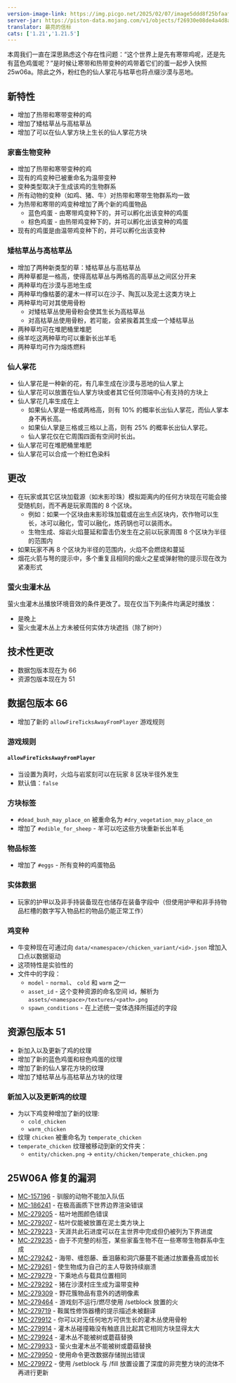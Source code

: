 ```yaml
---
version-image-link: https://img.picgo.net/2025/02/07/image5ddd8f25bfaafa4c.jpeg
server-jar: https://piston-data.mojang.com/v1/objects/f26930e08de4a4d8a0c6b6492b97bb51e63a369d/server.jar
translator: 最亮的信标
cats: ['1.21','1.21.5']
---
```

本周我们一直在深思熟虑这个存在性问题：“这个世界上是先有寒带鸡呢，还是先有蓝色鸡蛋呢？”是时候让寒带和热带变种的鸡带着它们的蛋一起步入快照 25w06a。除此之外，粉红色的仙人掌花与枯草也将点缀沙漠与恶地。

## 新特性

- 增加了热带和寒带变种的鸡
- 增加了矮枯草丛与高枯草丛
- 增加了可以在仙人掌方块上生长的仙人掌花方块

### 家畜生物变种

- 增加了热带和寒带变种的鸡
- 现有的鸡变种已被重命名为温带变种
- 变种类型取决于生成该鸡的生物群系
- 所有动物的变种（如鸡、猪、牛）对热带和寒带生物群系均一致
- 为热带和寒带的鸡变种增加了两个新的鸡蛋物品
  - 蓝色鸡蛋 - 由寒带鸡变种下的，并可以孵化出该变种的鸡蛋
  - 棕色鸡蛋 - 由热带鸡变种下的，并可以孵化出该变种的鸡蛋
- 现有的鸡蛋是由温带鸡变种下的，并可以孵化出该变种

### 矮枯草丛与高枯草丛

- 增加了两种新类型的草：矮枯草丛与高枯草丛
- 两种草都是一格高，使得高枯草丛与两格高的高草丛之间区分开来
- 两种草均在沙漠与恶地生成
- 两种草均像枯萎的灌木一样可以在沙子、陶瓦以及泥土这类方块上
- 两种草均可对其使用骨粉
  - 对矮枯草丛使用骨粉会使其生长为高枯草丛
  - 对高枯草丛使用骨粉，若可能，会紧挨着其生成一个矮枯草丛
- 两种草均可在堆肥桶里堆肥
- 绵羊吃这两种草均可以重新长出羊毛
- 两种草均可作为熔炼燃料

### 仙人掌花

- 仙人掌花是一种新的花，有几率生成在沙漠与恶地的仙人掌上
- 仙人掌花可以放置在仙人掌方块或者其它任何顶端中心有支持的方块上
- 仙人掌花几率生成在上
  - 如果仙人掌是一格或两格高，则有 10% 的概率长出仙人掌花，而仙人掌本身不再长高。 
  - 如果仙人掌是三格或三格以上高，则有 25% 的概率长出仙人掌花。
  - 仙人掌花仅在它周围四面有空间时长出。
- 仙人掌花可在堆肥桶里堆肥
- 仙人掌花可以合成一个粉红色染料

## 更改

- 在玩家或其它区块加载源（如末影珍珠）模拟距离内的任何方块现在可能会接受随机刻，而不再是玩家周围的 8 个区块。
  - 例如：如果一个区块由末影珍珠加载或在出生点区块内，农作物可以生长，冰可以融化，雪可以融化，炼药锅也可以装雨水。
  - 生物生成、熔岩火焰蔓延和雷击仍发生在之前以玩家周围 8 个区块为半径的范围内
- 如果玩家不再 8 个区块为半径的范围内，火焰不会燃烧和蔓延
- 烟花火箭与弩的提示中，多个重复且相同的烟火之星或弹射物的提示现在改为紧凑形式

### 萤火虫灌木丛

萤火虫灌木丛播放环境音效的条件更改了。现在仅当下列条件均满足时播放：

- 是晚上
- 萤火虫灌木丛上方未被任何实体方块遮挡（除了树叶）

## 技术性更改

- 数据包版本现在为 66
- 资源包版本现在为 51

## 数据包版本 66

- 增加了新的 `allowFireTicksAwayFromPlayer` 游戏规则

### 游戏规则

#### `allowFireTicksAwayFromPlayer`

- 当设置为真时，火焰与岩浆刻可以在玩家 8 区块半径外发生
- 默认值：`false`

### 方块标签

- `#dead_bush_may_place_on` 被重命名为 `#dry_vegetation_may_place_on`
- 增加了 `#edible_for_sheep` - 羊可以吃这些方块重新长出羊毛

### 物品标签

- 增加了 `#eggs` - 所有变种的鸡蛋物品

### 实体数据

- 玩家的护甲以及非手持装备现在也储存在装备字段中（但使用护甲和非手持物品栏槽的数字写入物品栏的物品仍能正常工作）

### 鸡变种

- 牛变种现在可通过向 `data/<namespace>/chicken_variant/<id>.json` 增加入口点以数据驱动
- 这项特性是实验性的
- 文件中的字段：
    - `model` - `normal`、 `cold` 和 `warm` 之一
    - `asset_id` - 这个变种资源的命名空间 id，解析为 `assets/<namespace>/textures/<path>.png`
    - `spawn_conditions` - 在上述统一变体选择所描述的字段


## 资源包版本 51

- 新加入以及更新了鸡的纹理
- 增加了新的蓝色鸡蛋和棕色鸡蛋的纹理
- 增加了新的仙人掌花方块的纹理
- 增加了矮枯草丛与高枯草丛方块的纹理

### 新加入以及更新鸡的纹理

- 为以下鸡变种增加了新的纹理:
  - `cold_chicken`
  - `warm_chicken`
- 纹理 `chicken` 被重命名为 `temperate_chicken`
- `temperate_chicken` 纹理被移动到新的文件夹：
  - `entity/chicken.png` -> `entity/chicken/temperate_chicken.png`



## 25W06A 修复的漏洞

- [MC-157196](https://bugs.mojang.com/browse/MC-157196) - 驯服的动物不能加入队伍
- [MC-186241](https://bugs.mojang.com/browse/MC-186241) - 在极高画质下世界边界渲染错误
- [MC-279205](https://bugs.mojang.com/browse/MC-279205) - 枯叶地图颜色错误
- [MC-279207](https://bugs.mojang.com/browse/MC-279207) - 枯叶仅能被放置在泥土类方块上
- [MC-279223](https://bugs.mojang.com/browse/MC-279223) - 天涯共此石进度可以在主世界中完成但仍被列为下界进度
- [MC-279235](https://bugs.mojang.com/browse/MC-279235) - 由于不完整的标签，某些家畜生物不在一些寒带生物群系中生成
- [MC-279242](https://bugs.mojang.com/browse/MC-279242) - 海带、缠怨藤、垂泪藤和洞穴藤蔓不能通过放置叠高或加长
- [MC-279261](https://bugs.mojang.com/browse/MC-279261) - 使生物成为自己的主人导致持续崩溃
- [MC-279279](https://bugs.mojang.com/browse/MC-279279) - 下乘地点与载具位置相同
- [MC-279292](https://bugs.mojang.com/browse/MC-279292) - 猪在沙漠村庄生成为温带变种
- [MC-279309](https://bugs.mojang.com/browse/MC-279309) - 野花簇物品有意外的透明像素
- [MC-279464](https://bugs.mojang.com/browse/MC-279464) - 游戏刻不运行/燃尽使用 /setblock 放置的火
- [MC-279719](https://bugs.mojang.com/browse/MC-279719) - 鞍属性修饰器槽的提示描述未被翻译
- [MC-279912](https://bugs.mojang.com/browse/MC-279912) - 你可以对无任何地方可供生长的灌木丛使用骨粉
- [MC-279914](https://bugs.mojang.com/browse/MC-279914) - 灌木丛碰撞箱没有触底且比起其它相同方块显得太大
- [MC-279924](https://bugs.mojang.com/browse/MC-279924) - 灌木丛不能被树或蘑菇替换
- [MC-279933](https://bugs.mojang.com/browse/MC-279933) - 萤火虫灌木丛不能被树或蘑菇替换
- [MC-279950](https://bugs.mojang.com/browse/MC-279950) - 使用命令更改数据存储抛出错误
- [MC-279972](https://bugs.mojang.com/browse/MC-279972) - 使用 /setblock 与 /fill 放置设置了深度的非完整方块的流体不再进行更新
